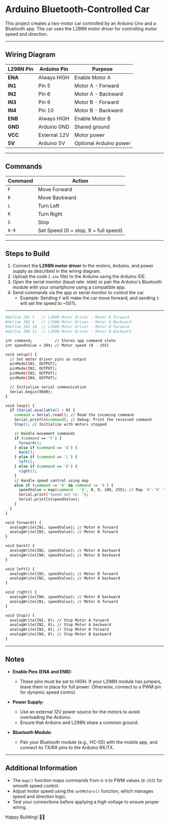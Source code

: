 # Arduino Bluetooth-Controlled Car

This project creates a two-motor car controlled by an Arduino Uno and a Bluetooth app. The car uses the L298N motor driver for controlling motor speed and direction. 

---

## **Wiring Diagram**

| L298N Pin  | Arduino Pin | Purpose                  |
|------------|-------------|--------------------------|
| **ENA**    | Always HIGH | Enable Motor A           |
| **IN1**    | Pin 5       | Motor A - Forward        |
| **IN2**    | Pin 6       | Motor A - Backward       |
| **IN3**    | Pin 9       | Motor B - Forward        |
| **IN4**    | Pin 10      | Motor B - Backward       |
| **ENB**    | Always HIGH | Enable Motor B           |
| **GND**    | Arduino GND | Shared ground            |
| **VCC**    | External 12V| Motor power              |
| **5V**     | Arduino 5V  | Optional Arduino power   |

---

## **Commands**

| Command | Action                  |
|---------|-------------------------|
| `F`     | Move Forward            |
| `B`     | Move Backward           |
| `L`     | Turn Left               |
| `R`     | Turn Right              |
| `S`     | Stop                    |
| `0-9`   | Set Speed (0 = stop, 9 = full speed) |

---

## **Steps to Build**

1. Connect the **L298N motor driver** to the motors, Arduino, and power supply as described in the wiring diagram.
2. Upload the code (`.ino` file) to the Arduino using the Arduino IDE.
3. Open the serial monitor (baud rate: `9600`) or pair the Arduino's Bluetooth module with your smartphone using a compatible app.
4. Send commands via the app or serial monitor to control the car.
   - Example: Sending `F` will make the car move forward, and sending `5` will set the speed to ~50%.

---

```bash
#define IN1 5   // L298N Motor Driver - Motor A Forward
#define IN2 6   // L298N Motor Driver - Motor A Backward
#define IN3 10  // L298N Motor Driver - Motor B Forward
#define IN4 11  // L298N Motor Driver - Motor B Backward

int command;          // Stores app command state
int speedValue = 204; // Motor speed (0 - 255)

void setup() {
  // Set motor driver pins as output
  pinMode(IN1, OUTPUT);
  pinMode(IN2, OUTPUT);
  pinMode(IN3, OUTPUT);
  pinMode(IN4, OUTPUT);

  // Initialize serial communication
  Serial.begin(9600);
}

void loop() {
  if (Serial.available() > 0) {
    command = Serial.read(); // Read the incoming command
    Serial.println(command); // Debug: Print the received command
    Stop(); // Initialize with motors stopped

    // Handle movement commands
    if (command == 'F') { 
      forward();
    } else if (command == 'B') {
      back();
    } else if (command == 'L') {
      left();
    } else if (command == 'R') {
      right();
    } 
    // Handle speed control using map
    else if (command >= '0' && command <= '9') {
      speedValue = map(command - '0', 0, 9, 100, 255); // Map '0'-'9' to speed range (100-255)
      Serial.print("Speed set to: ");
      Serial.println(speedValue);
    }
  }
}

void forward() {
  analogWrite(IN1, speedValue); // Motor A forward
  analogWrite(IN3, speedValue); // Motor B forward
}

void back() {
  analogWrite(IN2, speedValue); // Motor A backward
  analogWrite(IN4, speedValue); // Motor B backward
}

void left() {
  analogWrite(IN3, speedValue); // Motor B forward
  analogWrite(IN2, speedValue); // Motor A backward
}

void right() {
  analogWrite(IN4, speedValue); // Motor B backward
  analogWrite(IN1, speedValue); // Motor A forward
}

void Stop() {
  analogWrite(IN1, 0); // Stop Motor A forward
  analogWrite(IN2, 0); // Stop Motor A backward
  analogWrite(IN3, 0); // Stop Motor B forward
  analogWrite(IN4, 0); // Stop Motor B backward
}

```

---

## **Notes**

- **Enable Pins (ENA and ENB):**
  - These pins must be set to HIGH. If your L298N module has jumpers, leave them in place for full power. Otherwise, connect to a PWM pin for dynamic speed control.
  
- **Power Supply**:
  - Use an external 12V power source for the motors to avoid overloading the Arduino.
  - Ensure that Arduino and L298N share a common ground.

- **Bluetooth Module**:
  - Pair your Bluetooth module (e.g., HC-05) with the mobile app, and connect its TX/RX pins to the Arduino RX/TX.

---

## **Additional Information**

- The `map()` function maps commands from `0-9` to PWM values (`0-255`) for smooth speed control.
- Adjust motor speed using the `setMotors()` function, which manages speed and direction logic.
- Test your connections before applying a high voltage to ensure proper wiring.

Happy Building! 🚗💨
